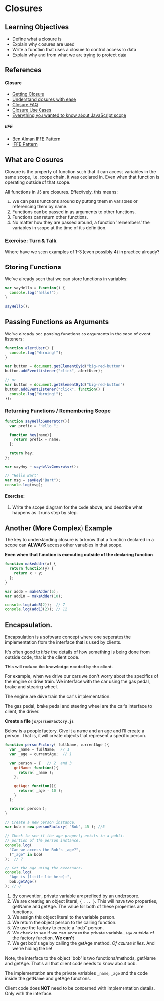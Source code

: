 # Closures

## Learning Objectives

- Define what a closure is
- Explain why closures are used
- Write a function that uses a closure to control access to data
- Explain why and from what we are trying to protect data


## References
#### Closure

* [Getting Closure](http://markdaggett.com/blog/2013/02/25/getting-closure/)
* [Understand closures with ease](http://javascriptissexy.com/understand-javascript-closures-with-ease/)  
* [Closure FAQ](http://jibbering.com/faq/notes/closures)
* [Closure Use Cases](http://www.bennadel.com/blog/2134-a-random-exploration-of-closure-use-cases-in-javascript.htm)
* [Everything you wanted to know about JavaScript scope](http://toddmotto.com/everything-you-wanted-to-know-about-javascript-scope/)


##### IIFE
* [Ben Alman IFFE Pattern](http://benalman.com/news/2010/11/immediately-invoked-function-expression/)
* [IFFE Pattern](http://adripofjavascript.com/blog/drips/understanding-the-module-pattern-in-javascript.html)

## What are Closures

Closure is the property of function such that it can access variables in the same scope, i.e. scope chain, it was declared in. Even when that function is operating outside of that scope.

All functions in JS are closures. Effectively, this means:

1. We can pass functions around by putting them in variables or referencing them by name.
2. Functions can be passed in as arguments to other functions.
3. Functions can return other functions.
4. No matter how they are passed around, a function 'remembers' the variables in scope at the time of it's definition.

### Exercise: Turn & Talk

Where have we seen examples of 1-3 (even possibly 4) in practice already?

## Storing Functions

We've already seen that we can store functions in variables:

```js
var sayHello = function() {
  console.log("hello!");
}

sayHello();
```

## Passing Functions as Arguments

We've already see passing functions as arguments in the case of event listeners:

```js
function alertUser() {
  console.log("Warning!");
}

var button = document.getElementById("big-red-button")
button.addEventListener("click", alertUser);

// or
var button = document.getElementById("big-red-button")
button.addEventListener("click", function() {
  console.log("Warning!");
});
```

### Returning Functions / Remembering Scope

```js
function sayHelloGenerator(){
  var prefix = "Hello ";

  function hey(name){
    return prefix + name;
  };

  return hey;
};

var sayHey = sayHelloGenerator();

// "Hello Bart"
var msg = sayHey("Bart");
console.log(msg);
```

#### Exercise:

1. Write the scope diagram for the code above, and describe what happens as it runs step by step.

## Another (More Complex) Example


The key to understanding closure is to know that a function declared in a scope can **ALWAYS** access other variables in that scope.

**Even when that function is executing outside of the declaring function**

```js
function makeAdder(x) {
  return function(y) {
    return x + y;
  };
}

var add5 = makeAdder(5);
var add10 = makeAdder(10);

console.log(add5(2));  // 7
console.log(add10(2)); // 12
```

## Encapsulation.

Encapsulation is a software concept where one seperates the implementation from the interface that is used by clients.

It's often good to *hide* the details of how something is being done from outside code, that is the client code.

This will reduce the knowledge needed by the client.

For example, when we drive our cars we don't worry about the specifics of the engine or drive train. We interface with the car using the gas pedal, brake and stearing wheel.

The engine are drive train the car's implementation.

The gas pedal, brake pedal and steering wheel are the car's interface to client, the driver.

**Create a file `js/personFactory.js`**

Below is a people factory. Give it a name and an age and I'll create a person. That is, it will create objects that represent a specific person.

```js
function personFactory( fullName, currentAge ){
  var _name = fullName;  // 1
  var _age = currentAge;  // 1

  var person = {   // 2  and 3
    getName: function(){
      return( _name );
    },

    getAge: function(){
      return( _age - 10 );
    }
  };

  return( person );
}

// Create a new person instance.
var bob = new personFactory( "Bob", 45 ); //5

// Check to see if the age property exists in a public
// portion of the person instance.
console.log(
  "Can we access the Bob's _age?",
  ("_age" in bob)
);  // 7

// Get the age using the accessors.
console.log(
  "Age is (little lie here):",
  bob.getAge()
); // 8

```

1. By convention, private variable are prefixed by an underscore.  
2. We are creating an object literal, `{ ... }`. This will have two properties, getName and getAge. The value for both of these properties are functions.  
3. We assign this object literal to the variable person.  
4. We return the object person to the calling function.
5. We use the factory to create a "bob" person.  
6. We check to see if we can access the private variable `_age` outside of the factory function. **We can't**  
7. We get bob's age by calling the getAge method. *Of course it lies*. And we're hiding the lie!


Note, the interface to the object 'bob' is two functions/methods, getName and getAge. That's all that client code needs to know about bob.

The implementation are the private variables `_name`, `_age` and the code inside the getName and getAge functions.

Client code does **NOT** need to be concerned with implementation details. Only with the interface.
